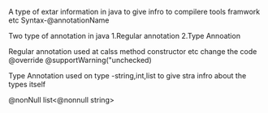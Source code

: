 A type of extar information in java to give infro to compilere tools framwork etc
Syntax-@annotationName

Two type of annotation  in java
1.Regular annotation                     2.Type Annoation

Regular annotation
used at calss method constructor etc
change the code 
@override
@supportWarning("unchecked)

Type Annotation
used on type -string,int,list<string>
to give stra infro about the types itself

@nonNull
list<@nonnull string>